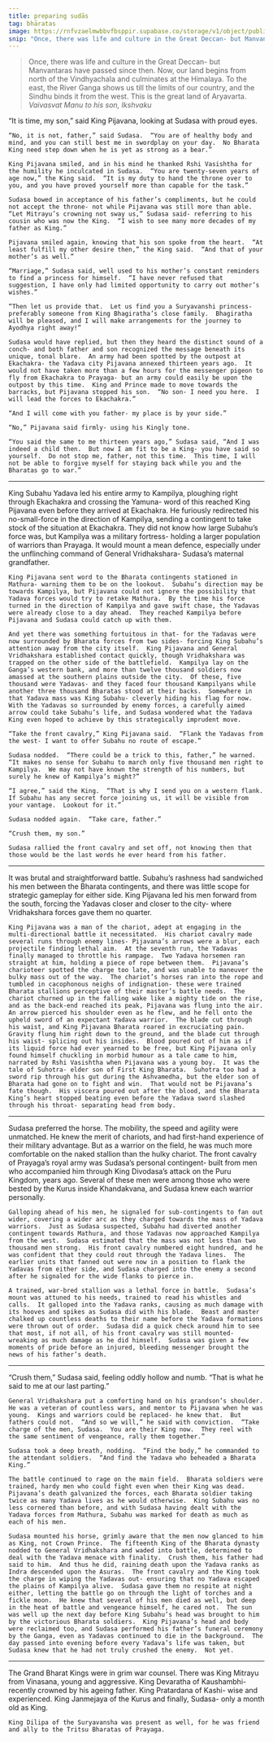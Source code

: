 ```yaml
---
title: preparing sudās
tag: bhāratas
image: https://rnfvzaelmwbbvfbsppir.supabase.co/storage/v1/object/public/brhatwebsite/13scrolls/palimpsest/palim38.webp
snip: "Once, there was life and culture in the Great Deccan- but Manvantaras have passed since then.  Now, our land begins from north of the Vindhyachala and culminates at the Himalaya.  To the east, the River Ganga shows us till the limits of our country, and the Sindhu binds it from the west.  This is the great land of Aryavarta."
---
```


> Once, there was life and culture in the Great Deccan- but Manvantaras have passed since then.  Now, our land begins from north of the Vindhyachala and culminates at the Himalaya.  To the east, the River Ganga shows us till the limits of our country, and the Sindhu binds it from the west.  This is the great land of Aryavarta.<br><cite>Vaivasvat Manu to his son, Ikshvaku</cite>

“It is time, my son,” said King Pijavana, looking at Sudasa with proud eyes.

	“No, it is not, father,” said Sudasa.  “You are of healthy body and mind, and you can still best me in swordplay on your day.  No Bharata King need step down when he is yet as strong as a bear.”

	King Pijavana smiled, and in his mind he thanked Rshi Vasishtha for the humility he inculcated in Sudasa.  “You are twenty-seven years of age now,” the King said.  “It is my duty to hand the throne over to you, and you have proved yourself more than capable for the task.”

	Sudasa bowed in acceptance of his father’s compliments, but he could not accept the throne- not while Pijavana was still more than able.  “Let Mitrayu’s crowning not sway us,” Sudasa said- referring to his cousin who was now the King.  “I wish to see many more decades of my father as King.”

	Pijavana smiled again, knowing that his son spoke from the heart.  “At least fulfill my other desire then,” the King said.  “And that of your mother’s as well.”

	“Marriage,” Sudasa said, well used to his mother’s constant reminders to find a princess for himself.  “I have never refused that suggestion, I have only had limited opportunity to carry out mother’s wishes.”

	“Then let us provide that.  Let us find you a Suryavanshi princess- preferably someone from King Bhagiratha’s close family.  Bhagiratha will be pleased, and I will make arrangements for the journey to Ayodhya right away!”

	Sudasa would have replied, but then they heard the distinct sound of a conch- and both father and son recognized the message beneath its unique, tonal blare.  An army had been spotted by the outpost at Ekachakra- the Yadava city Pijavana annexed thirteen years ago.  It would not have taken more than a few hours for the messenger pigeon to fly from Ekachakra to Prayaga- but an army could easily be upon the outpost by this time.  King and Prince made to move towards the barracks, but Pijavana stopped his son.  “No son- I need you here.  I will lead the forces to Ekachakra.”

	“And I will come with you father- my place is by your side.”

	“No,” Pijavana said firmly- using his Kingly tone.  

	“You said the same to me thirteen years ago,” Sudasa said, “And I was indeed a child then.  But now I am fit to be a King- you have said so yourself.  Do not stop me, father, not this time.  This time, I will not be able to forgive myself for staying back while you and the Bharatas go to war.”

***

King Subahu Yadava led his entire army to Kampilya, ploughing right through Ekachakra and crossing the Yamuna- word of this reached King Pijavana even before they arrived at Ekachakra.  He furiously redirected his no-small-force in the direction of Kampilya, sending a contingent to take stock of the situation at Ekachakra.  They did not know how large Subahu’s force was, but Kampilya was a military fortress- holding a larger population of warriors than Prayaga.  It would mount a mean defence, especially under the unflinching command of General Vridhakshara- Sudasa’s maternal grandfather.

	King Pijavana sent word to the Bharata contingents stationed in Mathura- warning them to be on the lookout.  Subahu’s direction may be towards Kampilya, but Pijavana could not ignore the possibility that Yadava forces would try to retake Mathura.  By the time his force turned in the direction of Kampilya and gave swift chase, the Yadavas were already close to a day ahead.  They reached Kampilya before Pijavana and Sudasa could catch up with them.  

	And yet there was something fortuitous in that- for the Yadavas were now surrounded by Bharata forces from two sides- forcing King Subahu’s attention away from the city itself.  King Pijavana and General Vridhakshara established contact quickly, though Vridhakshara was trapped on the other side of the battlefield.  Kampilya lay on the Ganga’s western bank, and more than twelve thousand soldiers now amassed at the southern plains outside the city.  Of these, five thousand were Yadavas- and they faced four thousand Kampilyans while another three thousand Bharatas stood at their backs.  Somewhere in that Yadava mass was King Subahu- cleverly hiding his flag for now.  With the Yadavas so surrounded by enemy forces, a carefully aimed arrow could take Subahu’s life, and Sudasa wondered what the Yadava King even hoped to achieve by this strategically imprudent move.    

	“Take the front cavalry,” King Pijavana said.  “Flank the Yadavas from the west- I want to offer Subahu no route of escape.”

	Sudasa nodded.  “There could be a trick to this, father,” he warned.  “It makes no sense for Subahu to march only five thousand men right to Kampilya.  We may not have known the strength of his numbers, but surely he knew of Kampilya’s might?”

	“I agree,” said the King.  “That is why I send you on a western flank.  If Subahu has any secret force joining us, it will be visible from your vantage.  Lookout for it.”

	Sudasa nodded again.  “Take care, father.”

	“Crush them, my son.”

	Sudasa rallied the front cavalry and set off, not knowing then that those would be the last words he ever heard from his father.

***

It was brutal and straightforward battle.  Subahu’s rashness had sandwiched his men between the Bharata contingents, and there was little scope for strategic gameplay for either side.  King Pijavana led his men forward from the south, forcing the Yadavas closer and closer to the city- where Vridhakshara forces gave them no quarter.  

	King Pijavana was a man of the chariot, adept at engaging in the multi-directional battle it necessitated.  His chariot cavalry made several runs through enemy lines- Pijavana’s arrows were a blur, each projectile finding lethal aim.  At the seventh run, the Yadavas finally managed to throttle his rampage.  Two Yadava horsemen ran straight at him, holding a piece of rope between them.  Pijavana’s charioteer spotted the charge too late, and was unable to maneuver the bulky mass out of the way.  The chariot’s horses ran into the rope and tumbled in cacophonous neighs of indignation- these were trained Bharata stallions perceptive of their master’s battle needs.  The chariot churned up in the falling wake like a mighty tide on the rise, and as the back-end reached its peak, Pijavana was flung into the air.  An arrow pierced his shoulder even as he flew, and he fell onto the upheld sword of an expectant Yadava warrior.  The blade cut through his waist, and King Pijavana Bharata roared in excruciating pain.  Gravity flung him right down to the ground, and the blade cut through his waist- splicing out his insides.  Blood poured out of him as if its liquid force had ever yearned to be free, but King Pijavana only found himself chuckling in morbid humour as a tale came to him, narrated by Rshi Vasishtha when Pijavana was a young boy.  It was the tale of Suhotra- elder son of First King Bharata.  Suhotra too had a sword rip through his gut during the Ashvamedha, but the elder son of Bharata had gone on to fight and win.  That would not be Pijavana’s fate though.  His viscera poured out after the blood, and the Bharata King’s heart stopped beating even before the Yadava sword slashed through his throat- separating head from body.

***

Sudasa preferred the horse.  The mobility, the speed and agility were unmatched.  He knew the merit of chariots, and had first-hand experience of their military advantage.  But as a warrior on the field, he was much more comfortable on the naked stallion than the hulky chariot.  The front cavalry of Prayaga’s royal army was Sudasa’s personal contingent- built from men who accompanied him through King Divodasa’s attack on the Puru Kingdom, years ago.  Several of these men were among those who were bested by the Kurus inside Khandakvana, and Sudasa knew each warrior personally.  

	Galloping ahead of his men, he signaled for sub-contingents to fan out wider, covering a wider arc as they charged towards the mass of Yadava warriors.  Just as Sudasa suspected, Subahu had diverted another contingent towards Mathura, and those Yadavas now approached Kampilya from the west.  Sudasa estimated that the mass was not less than two thousand men strong.  His front cavalry numbered eight hundred, and he was confident that they could rout through the Yadava lines.  The earlier units that fanned out were now in a position to flank the Yadavas from either side, and Sudasa charged into the enemy a second after he signaled for the wide flanks to pierce in.  

	A trained, war-bred stallion was a lethal force in battle.  Sudasa’s mount was attuned to his needs, trained to read his whistles and calls.  It galloped into the Yadava ranks, causing as much damage with its hooves and spikes as Sudasa did with his blade.  Beast and master chalked up countless deaths to their name before the Yadava formations were thrown out of order.  Sudasa did a quick check around him to see that most, if not all, of his front cavalry was still mounted- wreaking as much damage as he did himself.  Sudasa was given a few moments of pride before an injured, bleeding messenger brought the news of his father’s death.

***

“Crush them,” Sudasa said, feeling oddly hollow and numb.  “That is what he said to me at our last parting.”

	General Vridhakshara put a comforting hand on his grandson’s shoulder.  He was a veteran of countless wars, and mentor to Pijavana when he was young.  Kings and warriors could be replaced- he knew that.  But fathers could not.  “And so we will,” he said with conviction.  “Take charge of the men, Sudasa.  You are their King now.  They reel with the same sentiment of vengeance, rally them together.”

	Sudasa took a deep breath, nodding.  “Find the body,” he commanded to the attendant soldiers.  “And find the Yadava who beheaded a Bharata King.”

	The battle continued to rage on the main field.  Bharata soldiers were trained, hardy men who could fight even when their King was dead.  Pijavana’s death galvanized the forces, each Bharata soldier taking twice as many Yadava lives as he would otherwise.  King Subahu was no less cornered than before, and with Sudasa having dealt with the Yadava forces from Mathura, Subahu was marked for death as much as each of his men.  

	Sudasa mounted his horse, grimly aware that the men now glanced to him as King, not Crown Prince.  The fifteenth King of the Bharata dynasty nodded to General Vridhakshara and waded into battle, determined to deal with the Yadava menace with finality.  Crush them, his father had said to him.  And thus he did, raining death upon the Yadava ranks as Indra descended upon the Asuras.  The front cavalry and the King took the charge in wiping the Yadavas out- ensuring that no Yadava escaped the plains of Kampilya alive.  Sudasa gave them no respite at night either, letting the battle go on through the light of torches and a fickle moon.  He knew that several of his men died as well, but deep in the heat of battle and vengeance himself, he cared not.  The sun was well up the next day before King Subahu’s head was brought to him by the victorious Bharata soldiers.  King Pijavana’s head and body were reclaimed too, and Sudasa performed his father’s funeral ceremony by the Ganga, even as Yadavas continued to die in the background.  The day passed into evening before every Yadava’s life was taken, but Sudasa knew that he had not truly crushed the enemy.  Not yet.

***

The Grand Bharat Kings were in grim war counsel.  There was King Mitrayu from Vinasana, young and aggressive.  King Devaratha of Kaushambhi- recently crowned by his ageing father.  King Pratardana of Kashi- wise and experienced.  King Janmejaya of the Kurus and finally, Sudasa- only a month old as King.

	King Dilipa of the Suryavansha was present as well, for he was friend and ally to the Tritsu Bharatas of Prayaga.  

